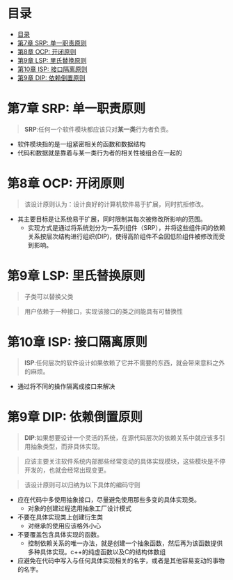 # 目录
- [目录](#目录)
- [第7章 SRP: 单一职责原则](#第7章-srp-单一职责原则)
- [第8章 OCP: 开闭原则](#第8章-ocp-开闭原则)
- [第9章 LSP: 里氏替换原则](#第9章-lsp-里氏替换原则)
- [第10章 ISP: 接口隔离原则](#第10章-isp-接口隔离原则)
- [第9章 DIP: 依赖倒置原则](#第9章-dip-依赖倒置原则)

# 第7章 SRP: 单一职责原则
> **SRP**:任何一个软件模块都应该只对**某一类**行为者负责。
+ 软件模块指的是一组紧密相关的函数和数据结构
+ 代码和数据就是靠着与某一类行为者的相关性被组合在一起的
# 第8章 OCP: 开闭原则
>该设计原则认为：设计良好的计算机软件易于扩展，同时抗拒修改。
+ 其主要目标是让系统易于扩展，同时限制其每次被修改所影响的范围。
  +  实现方式是通过将系统划分为一系列组件（SRP），并将这些组件间的依赖关系按层次结构进行组织(DIP)，使得高阶组件不会因低阶组件被修改而受到影响。
# 第9章 LSP: 里氏替换原则
> 子类可以替换父类

>用户依赖于一种接口，实现该接口的类之间能具有可替换性
# 第10章 ISP: 接口隔离原则
> **ISP**:任何层次的软件设计如果依赖了它并不需要的东西，就会带来意料之外的麻烦。
+ 通过将不同的操作隔离成接口来解决
# 第9章 DIP: 依赖倒置原则
> **DIP**:如果想要设计一个灵活的系统，在源代码层次的依赖关系中就应该多引用抽象类型，而非具体实现。

> 应该主要关注软件系统内部那些经常变动的具体实现模块，这些模块是不停开发的，也就会经常出现变更。

> 该设计原则可以归纳为以下具体的编码守则
+ 应在代码中多使用抽象接口，尽量避免使用那些多变的具体实现类。
  + 对象的创建过程选用抽象工厂设计模式
+ 不要在具体实现类上创建衍生类 
  + 对继承的使用应该格外小心
+ 不要覆盖包含具体实现的函数。   
  +  控制依赖关系的唯一办法，就是创建一个抽象函数，然后再为该函数提供多种具体实现。c++的纯虚函数以及C的结构体数组
+ 应避免在代码中写入与任何具体实现相关的名字，或者是其他容易变动的事物的名字。
